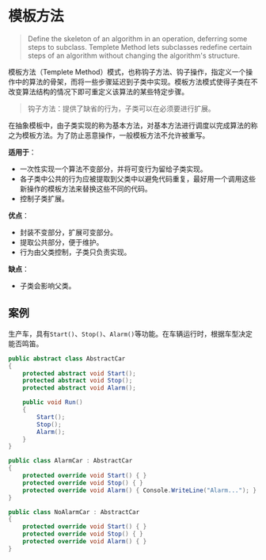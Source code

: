 # 模板方法

> Define the skeleton of an algorithm in an operation, deferring some steps to subclass. Templete Method lets subclasses redefine certain steps of an algorithm without changing the algorithm's structure.

模板方法（Templete Method）模式，也称钩子方法、钩子操作，指定义一个操作中的算法的骨架，而将一些步骤延迟到子类中实现。模板方法模式使得子类在不改变算法结构的情况下即可重定义该算法的某些特定步骤。

> 钩子方法：提供了缺省的行为，子类可以在必须要进行扩展。

在抽象模板中，由子类实现的称为基本方法，对基本方法进行调度以完成算法的称之为模板方法。为了防止恶意操作，一般模板方法不允许被重写。

**适用于**：

- 一次性实现一个算法不变部分，并将可变行为留给子类实现。
- 各子类中公共的行为应被提取到父类中以避免代码重复，最好用一个调用这些新操作的模板方法来替换这些不同的代码。
- 控制子类扩展。

**优点**：

- 封装不变部分，扩展可变部分。
- 提取公共部分，便于维护。
- 行为由父类控制，子类只负责实现。

**缺点**：

- 子类会影响父类。

## 案例

生产车，具有`Start()`、`Stop()`、`Alarm()`等功能。在车辆运行时，根据车型决定能否鸣笛。

``` csharp
public abstract class AbstractCar
{
    protected abstract void Start();
    protected abstract void Stop();
    protected abstract void Alarm();

    public void Run()
    {
        Start();
        Stop();
        Alarm();
    }
}

public class AlarmCar : AbstractCar
{
    protected override void Start() { }
    protected override void Stop() { }
    protected override void Alarm() { Console.WriteLine("Alarm..."); }
}

public class NoAlarmCar : AbstractCar
{
    protected override void Start() { }
    protected override void Stop() { }
    protected override void Alarm() { }
}
```